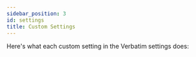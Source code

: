 ```yaml
---
sidebar_position: 3
id: settings
title: Custom Settings
---
```


Here's what each custom setting in the Verbatim settings does:
